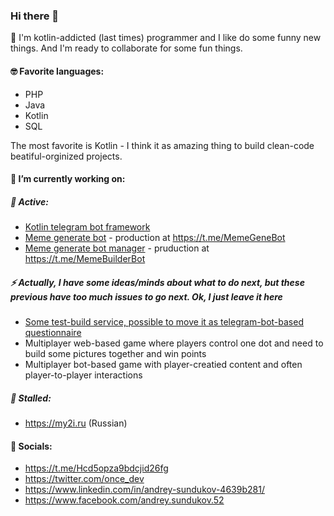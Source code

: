 ### Hi there 👋

🙂 I'm kotlin-addicted (last times) programmer and I like do some funny new things. And I'm ready to collaborate for some fun things.

#### 🤓 Favorite languages:
 * PHP
 * Java
 * Kotlin
 * SQL
 
The most favorite is Kotlin - I think it as amazing thing to build clean-code beatiful-orginized projects.

#### 🔭 I’m currently working on:

##### :bullettrain_front:	Active:
 * [Kotlin telegram bot framework](https://github.com/asundukov/kotlin-telegram-framework)
 * [Meme generate bot](https://github.com/asundukov/meme-gen-bot) - production at https://t.me/MemeGeneBot
 * [Meme generate bot manager](https://github.com/asundukov/meme-gen-mange-bot) - pruduction at https://t.me/MemeBuilderBot


##### ⚡ Actually, I have some ideas/minds about what to do next, but these previous have too much issues to go next. Ok, I just leave it here
 * [Some test-build service, possible to move it as telegram-bot-based questionnaire](https://t.me/testfor.us)
 * Multiplayer web-based game where players control one dot and need to build some pictures together and win points
 * Multiplayer bot-based game with player-creatied content and often player-to-player interactions
 
##### 🤔 Stalled: 
* https://my2i.ru (Russian)


#### :handshake: Socials: 
 * https://t.me/Hcd5opza9bdcjid26fg
 * https://twitter.com/once_dev
 * https://www.linkedin.com/in/andrey-sundukov-4639b281/
 * https://www.facebook.com/andrey.sundukov.52


<!--
**asundukov/asundukov** is a ✨ _special_ ✨ repository because its `README.md` (this file) appears on your GitHub profile.

Here are some ideas to get you started:

- 🔭 I’m currently working on ...
- 🌱 I’m currently learning ...
- 👯 I’m looking to collaborate on ...
- 🤔 I’m looking for help with ...
- 💬 Ask me about ...
- 📫 How to reach me: ...
- 😄 Pronouns: ...
- ⚡ Fun fact: ...
-->

